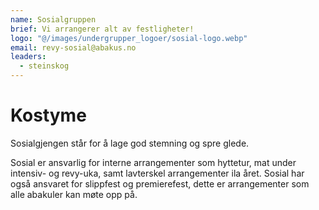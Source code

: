 ```yaml
---
name: Sosialgruppen
brief: Vi arrangerer alt av festligheter!
logo: "@/images/undergrupper_logoer/sosial-logo.webp"
email: revy-sosial@abakus.no
leaders:
  - steinskog
---
```


# Kostyme

Sosialgjengen står for å lage god stemning og spre glede.

Sosial er ansvarlig for interne arrangementer som hyttetur, mat under intensiv- og revy-uka, samt lavterskel arrangementer ila året. Sosial har også ansvaret for slippfest og premierefest, dette er arrangementer som alle abakuler kan møte opp på.
